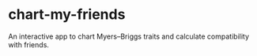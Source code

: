 # chart-my-friends
An interactive app to chart Myers–Briggs traits and calculate compatibility with friends.
